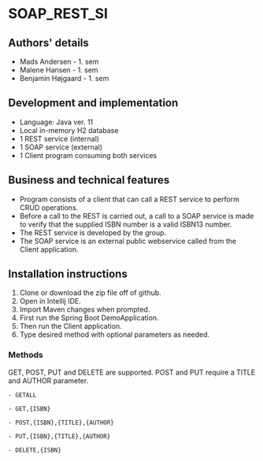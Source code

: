 # SOAP_REST_SI

## Authors' details

- Mads Andersen - 1. sem
- Malene Hansen - 1. sem
- Benjamin Højgaard - 1. sem

## Development  and  implementation  
- Language: Java ver. 11
- Local in-memory H2 database
- 1 REST service (internal)
- 1 SOAP service (external)
- 1 Client program consuming both services

## Business  and technical features
- Program consists of a client that can call a REST service to perform CRUD operations.
- Before a call to the REST is carried out, a call to a SOAP service is made to verify that the supplied ISBN number is a valid ISBN13 number.
- The REST service is developed by the group.
- The SOAP service is an external public webservice called from the Client application.

## Installation instructions 
1. Clone or download the zip file off of github.
2. Open in Intellij IDE.
3. Import Maven changes when prompted.
4. First run the Spring Boot DemoApplication.
5. Then run the Client application.
6. Type desired method with optional parameters as needed.

### Methods
GET, POST, PUT and DELETE are supported.
POST and PUT require a TITLE and AUTHOR parameter.

    - GETALL

    - GET,{ISBN}

    - POST,{ISBN},{TITLE},{AUTHOR}

    - PUT,{ISBN},{TITLE},{AUTHOR}

    - DELETE,{ISBN}
